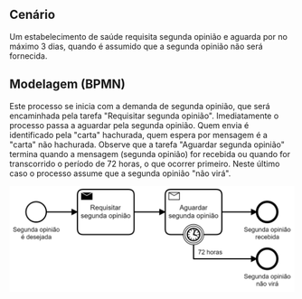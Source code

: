 ## Cenário

Um estabelecimento de saúde requisita segunda opinião e aguarda por
no máximo 3 dias, quando é assumido que a segunda opinião não será
fornecida.

## Modelagem (BPMN)

Este processo se inicia com a demanda de segunda opinião, que será encaminhada pela tarefa "Requisitar segunda opinião". Imediatamente o processo passa a aguardar pela segunda opinião. Quem envia é identificado pela "carta" hachurada, quem espera por mensagem é a "carta" não hachurada. Observe que a tarefa "Aguardar segunda opinião" termina quando a mensagem (segunda opinião) for recebida ou quando for transcorrido o período de 72 horas, o que ocorrer primeiro. Neste último caso o processo assume que a segunda opinião "não virá".

<img src="segunda-opiniao.png" width="600">
